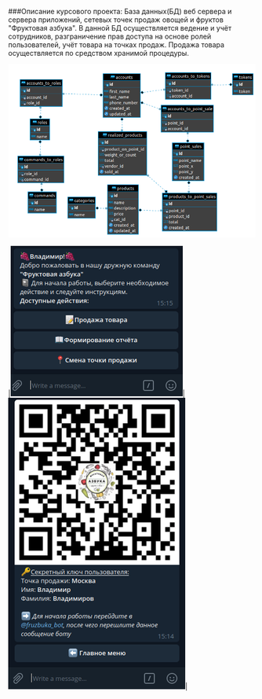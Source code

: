 ###Описание курсового проекта:
База данных(БД) веб сервера и сервера приложений, сетевых точек продаж овощей и фруктов "Фруктовая азбука".
В данной БД осуществляется ведение и учёт сотрудников, разграничение прав доступа на основе ролей пользователей,
учёт товара на точках продаж. Продажа товара осуществляется по средством хранимой процедуры.

![ERDiagram](db_schema.png)

|![main_menu](main_menu.png)|![main_menu](qr_key.png)|
 
